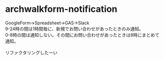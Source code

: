 # archwalkform-notification
GoogleForm→Spreadsheet→GAS→Slack </br>
9-24時の間は1時間毎に、新規でお問い合わせがあったときのみ通知。</br>
0-8時の間は通知しない。その間にお問い合わせがあったときは8時にまとめて通知。</br></br>
リファクタリングしたーい
